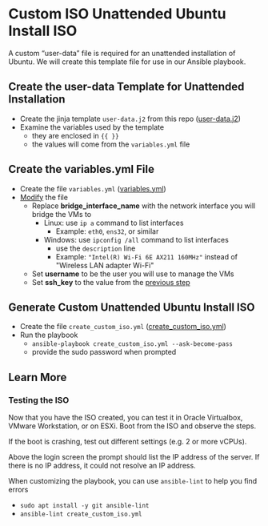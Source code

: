 # Custom ISO Unattended Ubuntu Install ISO
A custom “user-data” file is required for an unattended installation of Ubuntu. We will create this template file for use in our Ansible playbook.

## Create the user-data Template for Unattended Installation
- Create the jinja template `user-data.j2` from this repo ([user-data.j2](user-data.j2))
- Examine the variables used by the template
  - they are enclosed in `{{ }}`
  - the values will come from the `variables.yml` file

## Create the variables.yml File
- Create the file `variables.yml` ([variables.yml](variables.yml))
- <ins>Modify</ins> the file
  - Replace **bridge_interface_name** with the network interface you will bridge the VMs to
    - Linux: use `ip a` command to list interfaces
      - Example: `eth0`, `ens32`, or similar
    - Windows: use `ipconfig /all` command to list interfaces
      - use the `description` line
      - Example: `"Intel(R) Wi-Fi 6E AX211 160MHz"` instead of "Wireless LAN adapter Wi-Fi"
  - Set **username** to be the user you will use to manage the VMs
  - Set **ssh_key** to the value from the [previous step](1_Host.md#generate-keys-for-management)
    
## Generate Custom Unattended Ubuntu Install ISO
- Create the file `create_custom_iso.yml` ([create_custom_iso.yml](create_custom_iso.yml))
- Run the playbook
  - `ansible-playbook create_custom_iso.yml --ask-become-pass`
  - provide the sudo password when prompted
 
## Learn More
### Testing the ISO
Now that you have the ISO created, you can test it in Oracle Virtualbox, VMware Workstation, or on ESXi. Boot from the ISO and observe the steps.

If the boot is crashing, test out different settings (e.g. 2 or more vCPUs).

Above the login screen the prompt should list the IP address of the server. If there is no IP address, it could not resolve an IP address.

When customizing the playbook, you can use `ansible-lint` to help you find errors
- `sudo apt install -y git ansible-lint`
- `ansible-lint create_custom_iso.yml`
